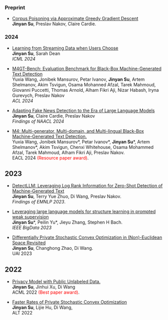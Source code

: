 ### Preprint
- [Corpus Poisoning via  Approximate Greedy Gradient Descent](https://arxiv.org/pdf/2406.05087)
<br>**Jinyan Su**, Preslav Nakov, Claire Cardie.


### 2024
- [Learning from Streaming Data when Users Choose](https://arxiv.org/pdf/2406.01481)
  <br>**Jinyan Su**, Sarah Dean
  <br> *ICML 2024*

- [M4GT-Bench: Evaluation Benchmark for Black-Box Machine-Generated Text Detection](https://arxiv.org/pdf/2402.11175)
 <br>Yuxia Wang, Jonibek Mansurov, Petar Ivanov, **Jinyan Su**, Artem Shelmanov, Akim Tsvigun, Osama Mohanned Afzal, Tarek Mahmoud, Giovanni Puccetti, Thomas Arnold, Alham Fikri Aji, Nizar Habash, Iryna Gurevych, Preslav Nakov
<br> *ACL 2024*

- [Adapting Fake News Detection to the Era of Large Language Models](https://arxiv.org/pdf/2311.04917)
<br>**Jinyan Su**, Claire Cardie, Preslav Nakov
<br>*Findings of NAACL 2024*

- [M4: Multi-generator, Multi-domain, and Multi-lingual Black-Box Machine-Generated Text Detection.](https://arxiv.org/pdf/2305.14902)
<br>Yuxia Wang, Jonibek Mansurov*, Petar Ivanov*, **Jinyan Su***, Artem Shelmanov*, Akim Tsvigun, Chenxi Whitehouse, Osama Mohammed Afzal, Tarek Mahmoud, Alham Fikri Aji, Preslav Nakov.
<br>EACL 2024 <span style="color:red">(Resource paper award)</span>.

## 2023

- [DetectLLM: Leveraging Log Rank Information for Zero-Shot Detection of Machine-Generated Text](https://arxiv.org/pdf/2306.05540.pdf)
<br>**Jinyan Su**, Terry Yue Zhuo, Di Wang, Preslav Nakov.
<br>*Findings of EMNLP 2023*.

- [Leveraging large language models for structure learning in prompted weak supervision](https://arxiv.org/pdf/2402.01867)
<br>**Jinyan Su***, Peilin Yu*, Jieyu Zhang, Stephen H Bach.
<br>*IEEE BigData 2023*

- [Differentially Private Stochastic Convex Optimization in (Non)-Euclidean Space Revisited](https://proceedings.mlr.press/v216/su23b/su23b.pdf) 
<br>**Jinyan Su**, Changhong Zhao, Di Wang.
<br>UAI 2023

## 2022
- [Privacy Model with Public Unlabeled Data.](https://proceedings.mlr.press/v189/su23a/su23a.pdf)
<br>**Jinyan Su**, Jinhui Xu, Di Wang
<br>ACML 2022 <span style="color:red">(Best paper award)</span>.

- [Faster Rates of Private Stochastic Convex Optimization](https://proceedings.mlr.press/v167/su22a/su22a.pdf)
<br>**Jinyan Su**, Lijie Hu, Di Wang, 
<br>ALT 2022
